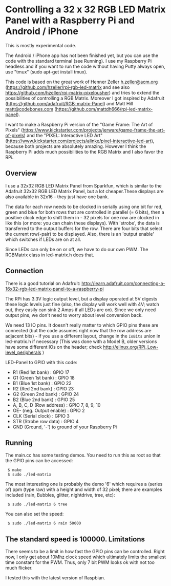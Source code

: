 Controlling a 32 x 32 RGB LED Matrix Panel with a Raspberry Pi and Android / iPhone
===================================================================================

This is mostly experimental code.

The Android / iPhone app has not been finished yet, but you can use the code
with the standard terminal (see Running). I use my Raspberry Pi headless and
if you want to run the code without having Putty always open, use "tmux"
(sudo apt-get install tmux).

This code is based on the great work of Henner Zeller <h.zeller@acm.org>
(https://github.com/hzeller/rpi-rgb-led-matrix and see also
https://github.com/hzeller/rpi-matrix-pixelpusher) and tries to extend
the possibilities of controlling a RGB Matrix. Moreover I got inspired by
Adafruit (https://github.com/adafruit/RGB-matrix-Panel) and Matt Hill
<matt@codebones.com> (https://github.com/mattdh666/rpi-led-matrix-panel).

I want to make a Raspberry Pi version of the "Game Frame: The Art of Pixels"
(https://www.kickstarter.com/projects/jerware/game-frame-the-art-of-pixels)
and the "PIXEL: Interactive LED Art"
(https://www.kickstarter.com/projects/alinke/pixel-interactive-led-art), because
both projects are absolutely amazing. However I think the Raspberry Pi
adds much possibilities to the RGB Matrix and I also favor the RPi.

Overview
--------
I use a 32x32 RGB LED Matrix Panel from Sparkfun, which is similar to the
Adafruit 32x32 RGB LED Matrix Panel, but a lot cheaper.These displays are
also available in 32x16 - they just have one bank.

The data for each row needs to be clocked in serially using one bit for red,
green and blue for both rows that are controlled in parallel (= 6 bits), then
a positive clock edge to shift them in - 32 pixels for one row are clocked in
like this (or more: you can chain these displays).
With 'strobe', the data is transferred to the output buffers for the row.
There are four bits that select the current row(-pair) to be displayed.
Also, there is an 'output enable' which switches if LEDs are on at all.

Since LEDs can only be on or off, we have to do our own PWM. The RGBMatrix
class in led-matrix.h does that.

Connection
----------
There is a good tutorial on Adafruit:
http://learn.adafruit.com/connecting-a-16x32-rgb-led-matrix-panel-to-a-raspberry-pi

The RPi has 3.3V logic output level, but a display operated at 5V digests these
logic levels just fine (also, the display will work well with 4V; watch out,
they easily can sink 2 Amps if all LEDs are on). Since we only need output
pins, we don't need to worry about level conversion back.

We need 13 IO pins. It doesn't really matter to which GPIO pins these are
connected (but the code assumes right now that the row address are adjacent
bits) - if you use a different layout, change in the `IoBits` union in
led-matrix.h if necessary (This was done with a Model B,
older versions have some different IOs on the header; check
<http://elinux.org/RPi_Low-level_peripherals> )

LED-Panel to GPIO with this code:
   * R1 (Red 1st bank)   : GPIO 17
   * G1 (Green 1st bank) : GPIO 18
   * B1 (Blue 1st bank)  : GPIO 22
   * R2 (Red 2nd bank)   : GPIO 23
   * G2 (Green 2nd bank) : GPIO 24
   * B2 (Blue 2nd bank)  : GPIO 25
   * A, B, C, D (Row address) : GPIO 7, 8, 9, 10
   * OE- (neg. Output enable) : GPIO 2
   * CLK (Serial clock) : GPIO 3
   * STR (Strobe row data) : GPIO 4
   * GND (Ground, '-') to ground of your Raspberry Pi

Running
-------
The main.cc has some testing demos. You need to run this as root so that the
GPIO pins can be accessed:

     $ make
     $ sudo ./led-matrix

The most interesting one is probably the demo '6' which requires a (series of) ppm (type
raw) with a height and width of 32 pixel; there are examples included (rain, Bubbles, glitter, nightdrive, tree, etc):

     $ sudo ./led-matrix 6 tree

You can also set the speed:

     $ sudo ./led-matrix 6 rain 50000

The standard speed is 100000.
Limitations
-----------
There seems to be a limit in how fast the GPIO pins can be controlled. Right
now, I only get about 10Mhz clock speed which ultimately limits the smallest
time constant for the PWM. Thus, only 7 bit PWM looks ok with not too much
flicker.

I tested this with the latest version of Raspbian.
